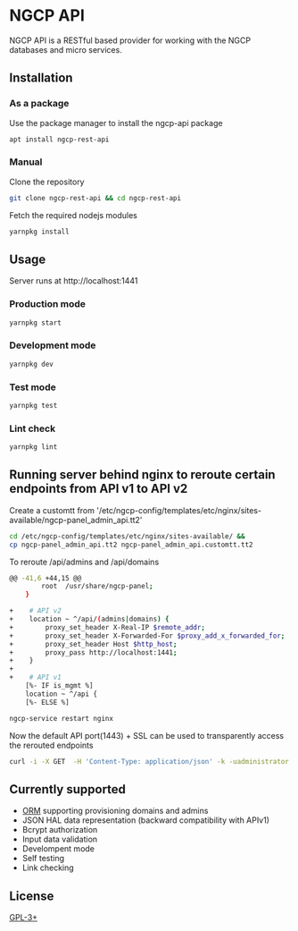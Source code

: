 # NGCP API

NGCP API is a RESTful based provider for working with the NGCP databases and micro services.

## Installation

### As a package

Use the package manager to install the ngcp-api package

```bash
apt install ngcp-rest-api
```

### Manual

Clone the repository

```bash
git clone ngcp-rest-api && cd ngcp-rest-api
```

Fetch the required nodejs modules

```bash
yarnpkg install
```

## Usage

Server runs at http://localhost:1441

### Production mode

```bash
yarnpkg start
```

### Development mode

```bash
yarnpkg dev
```

### Test mode

```bash
yarnpkg test
```

### Lint check

```bash
yarnpkg lint
```

## Running server behind nginx to reroute certain endpoints from API v1 to API v2

Create a customtt from '/etc/ngcp-config/templates/etc/nginx/sites-available/ngcp-panel_admin_api.tt2'

```bash
cd /etc/ngcp-config/templates/etc/nginx/sites-available/ &&
cp ngcp-panel_admin_api.tt2 ngcp-panel_admin_api.customtt.tt2
```

To reroute /api/admins and /api/domains

```bash
@@ -41,6 +44,15 @@
        root  /usr/share/ngcp-panel;
    }

+    # API v2
+    location ~ ^/api/(admins|domains) {
+        proxy_set_header X-Real-IP $remote_addr;
+        proxy_set_header X-Forwarded-For $proxy_add_x_forwarded_for;
+        proxy_set_header Host $http_host;
+        proxy_pass http://localhost:1441;
+    }
+
+    # API v1
    [%- IF is_mgmt %]
    location ~ ^/api {
    [%- ELSE %]
```

```bash
ngcp-service restart nginx
```

Now the default API port(1443) + SSL can be used to transparently access the rerouted endpoints

```bash
curl -i -X GET  -H 'Content-Type: application/json' -k -uadministrator:administrator 'https://10.30.40.109:1443/api/domains/'
```

## Currently supported

* [ORM](https://sequelize.org) supporting provisioning domains and admins
* JSON HAL data representation (backward compatibility with APIv1)
* Bcrypt authorization
* Input data validation
* Develompent mode
* Self testing
* Link checking

## License

[GPL-3+](https://spdx.org/licenses/GPL-3.0-or-later.html)
